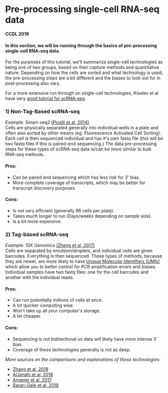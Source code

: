 # Pre-processing single-cell RNA-seq data

**CCDL 2019**

#### In this section, we will be running through the basics of pre-processing single-cell RNA-seq data.

For the purposes of this tutorial, we'll summarize single-cell technologies as
being one of two groups, based on their capture methods and quantitative nature.
Depending on how the cells are sorted and what technology is used, the pre-processing steps are a bit different and the biases to look out for in post-processing also vary.

For a more extensive run through on single-cell technologies,
Kiselev et al have very [good tutorial for scRNA-seq](https://hemberg-lab.github.io/scRNA.seq.course/introduction-to-single-cell-rna-seq.html#experimental-methods).

### 1) Non-Tag-Based scRNA-seq  
*Example:* Smart-seq2 [(Picelli et al, 2014)](https://www.nature.com/articles/nprot.2014.006)   
Cells are physically separated generally into individual wells in a plate and
often also sorted by other means (eg. Fluorescence Activated Cell Sorting).
Each cell is then sequenced individual and has it's own fastq file (this will be two fastq files if this is paired-end sequencing.)
The data pre-processing steps for these types of scRNA-seq data is/can be more similar to
bulk RNA-seq methods.

#### Pros:  
- Can be paired end sequencing which has less risk for 3' bias.  
- More complete coverage of transcripts, which may be better for transcript
discovery purposes.   

#### Cons:  
- Is not very efficient (generally 96 cells per plate).  
- Takes much longer to run (Days/weeks depending on sample size).
- Is a lot more expensive.  

### 2) Tag-based scRNA-seq  
*Example:* 10X Genomics [(Zheng et al, 2017)](https://www.ncbi.nlm.nih.gov/pubmed/28091601)  
Cells are separated by emulsion/droplets, and individual cells are given barcodes.
Everything is then sequenced.
These types of methods, because they are newer, are more likely to have
[Unique Molecular Identifiers (UMIs)](http://www.nature.com/doifinder/10.1038/nmeth.2772)
which allow you to better control for PCR amplification errors and biases.
Individual samples have two fastq files: one for the cell barcodes
and another with the individual reads.

#### Pros:  
- Can run potentially millions of cells at once.   
- A lot quicker computing wise.  
- Won't take up all your computer's storage.  
- A lot cheaper.  

#### Cons:  
- Sequencing is not bidirectional so data will likely have more intense 3' bias.  
- Coverage of these technologies generally is not as deep.  

*More sources on the comparisons and explanations of these technologies:*   
- [Zhang et al, 2018](https://doi.org/10.1016/j.molcel.2018.10.020)  
- [AlJanahi et al, 2018](https://doi.org/10.1016/j.omtm.2018.07.003)  
- [Angerer et al, 2017](http://dx.doi.org/10.1016/j.coisb.2017.07.004)  
- [Baran-Gale et al, 2018](https://doi.org/10.1093/bfgp/elx035)  
